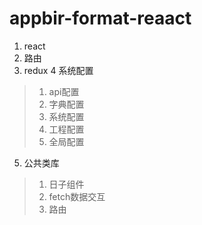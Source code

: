 # appbir-format-reaact
1. react
2. 路由
3. redux
4 系统配置
> 1. api配置
> 2. 字典配置
> 3. 系统配置
> 4. 工程配置
> 5. 全局配置
5. 公共类库
> 1. 日子组件
> 2. fetch数据交互
> 3. 路由
